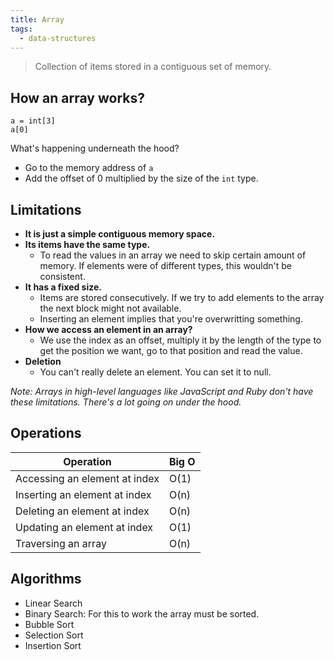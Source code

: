 ```yaml
---
title: Array
tags:
  - data-structures
---
```


> Collection of items stored in a contiguous set of memory.

## How an array works?

```pseudocode
a = int[3]
a[0]
```

What's happening underneath the hood?

- Go to the memory address of `a`
- Add the offset of 0 multiplied by the size of the `int` type.

## Limitations

- **It is just a simple contiguous memory space.**
- **Its items have the same type.**
  - To read the values in an array we need to skip certain amount of memory. If elements were of different types, this
    wouldn't be consistent.
- **It has a fixed size.**
  - Items are stored consecutively. If we try to add elements to the array the next block might not available.
  - Inserting an element implies that you're overwritting something.
- **How we access an element in an array?**
  - We use the index as an offset, multiply it by the length of the type to get the position we want, go to that
    position and read the value.
- **Deletion**
  - You can't really delete an element. You can set it to null.

_Note: Arrays in high-level languages like JavaScript and Ruby don't have these limitations. There's a lot going on
under the hood._

## Operations

| Operation                     | Big O |
| ----------------------------- | ----- |
| Accessing an element at index | O(1)  |
| Inserting an element at index | O(n)  |
| Deleting an element at index  | O(n)  |
| Updating an element at index  | O(1)  |
| Traversing an array           | O(n)  |

## Algorithms

- Linear Search
- Binary Search: For this to work the array must be sorted.
- Bubble Sort
- Selection Sort
- Insertion Sort
